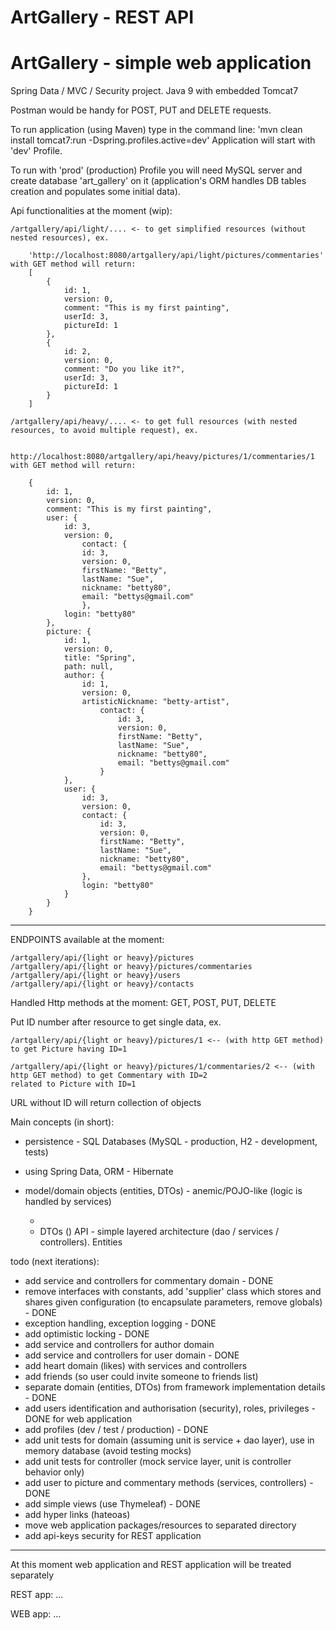 # ArtGallery - REST API
# ArtGallery - simple web application

Spring Data / MVC / Security project. Java 9 with embedded Tomcat7

Postman would be handy for POST, PUT and DELETE requests.

To run application (using Maven) type in the command line: 'mvn clean install tomcat7:run -Dspring.profiles.active=dev'
Application will start with 'dev' Profile.

To run with 'prod' (production) Profile you will need MySQL server and create database 'art_gallery' on it
(application's ORM handles DB tables creation and populates some initial data).

Api functionalities at the moment (wip):

    /artgallery/api/light/.... <- to get simplified resources (without nested resources), ex.

        'http://localhost:8080/artgallery/api/light/pictures/commentaries' with GET method will return:
        [
            {
                id: 1,
                version: 0,
                comment: "This is my first painting",
                userId: 3,
                pictureId: 1
            },
            {
                id: 2,
                version: 0,
                comment: "Do you like it?",
                userId: 3,
                pictureId: 1
            }
        ]

    /artgallery/api/heavy/.... <- to get full resources (with nested resources, to avoid multiple request), ex.
 
        http://localhost:8080/artgallery/api/heavy/pictures/1/commentaries/1 with GET method will return:

        {
            id: 1,
            version: 0,
            comment: "This is my first painting",
            user: {
                id: 3,
                version: 0,
                    contact: {
                    id: 3,
                    version: 0,
                    firstName: "Betty",
                    lastName: "Sue",
                    nickname: "betty80",
                    email: "bettys@gmail.com"
                    },
                login: "betty80"
            },
            picture: {
                id: 1,
                version: 0,
                title: "Spring",
                path: null,
                author: {
                    id: 1,
                    version: 0,
                    artisticNickname: "betty-artist",
                        contact: {
                            id: 3,
                            version: 0,
                            firstName: "Betty",
                            lastName: "Sue",
                            nickname: "betty80",
                            email: "bettys@gmail.com"
                        }
                },
                user: {
                    id: 3,
                    version: 0,
                    contact: {
                        id: 3,
                        version: 0,
                        firstName: "Betty",
                        lastName: "Sue",
                        nickname: "betty80",
                        email: "bettys@gmail.com"
                    },
                    login: "betty80"
                }
            }
        }

***
ENDPOINTS available at the moment:

    /artgallery/api/{light or heavy}/pictures
    /artgallery/api/{light or heavy}/pictures/commentaries
    /artgallery/api/{light or heavy}/users
    /artgallery/api/{light or heavy}/contacts

Handled Http methods at the moment: GET, POST, PUT, DELETE

Put ID number after resource to get single data, ex.
    
    /artgallery/api/{light or heavy}/pictures/1 <-- (with http GET method) to get Picture having ID=1
    
    /artgallery/api/{light or heavy}/pictures/1/commentaries/2 <-- (with http GET method) to get Commentary with ID=2
    related to Picture with ID=1 

URL without ID will return collection of objects

Main concepts (in short):
* persistence - SQL Databases (MySQL - production, H2 - development, tests)
* using Spring Data, ORM - Hibernate
* model/domain objects (entities, DTOs) - anemic/POJO-like (logic is handled by services)

    - 
    - DTOs ()
    API - simple layered architecture (dao / services / controllers).
    Entities  

todo (next iterations):
* add service and controllers for commentary domain - DONE
* remove interfaces with constants, add 'supplier' class which stores and shares given configuration (to encapsulate parameters, remove globals) - DONE
* exception handling, exception logging - DONE
* add optimistic locking - DONE
* add service and controllers for author domain
* add service and controllers for user domain - DONE
* add heart domain (likes) with services and controllers
* add friends (so user could invite someone to friends list)
* separate domain (entities, DTOs) from framework implementation details - DONE
* add users identification and authorisation (security), roles, privileges - DONE for web application
* add profiles (dev / test / production) - DONE
* add unit tests for domain (assuming unit is service + dao layer), use in memory database (avoid testing mocks)
* add unit tests for controller (mock service layer, unit is controller behavior only)
* add user to picture and commentary methods (services, controllers) - DONE
* add simple views (use Thymeleaf) - DONE
* add hyper links (hateoas)
* move web application packages/resources to separated directory
* add api-keys security for REST application

-----
At this moment web application and REST application will be treated separately


REST app:
...

WEB app:
...





